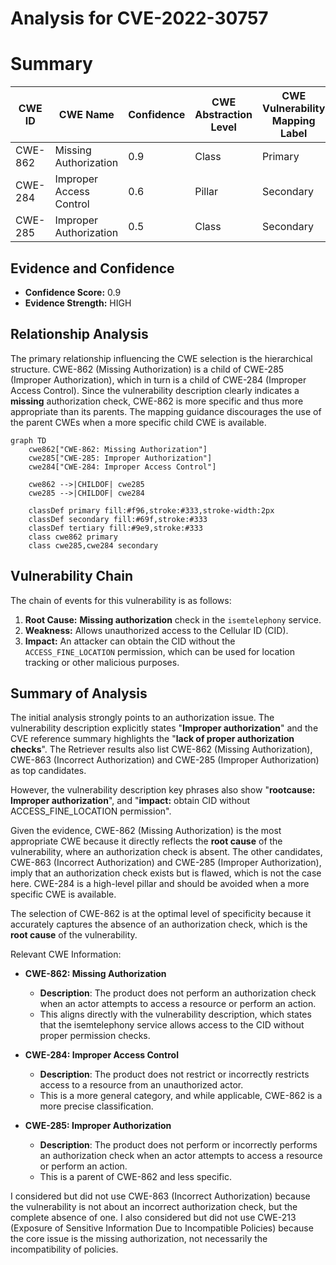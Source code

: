 # Analysis for CVE-2022-30757

# Summary
| CWE ID | CWE Name | Confidence | CWE Abstraction Level | CWE Vulnerability Mapping Label | CWE-Vulnerability Mapping Notes |
|---|---|---|---|---|---|
| CWE-862 | Missing Authorization | 0.9 | Class | Primary | Allowed-with-Review |
| CWE-284 | Improper Access Control | 0.6 | Pillar | Secondary | Discouraged |
| CWE-285 | Improper Authorization | 0.5 | Class | Secondary | Discouraged |

## Evidence and Confidence

*   **Confidence Score:** 0.9
*   **Evidence Strength:** HIGH

## Relationship Analysis
The primary relationship influencing the CWE selection is the hierarchical structure. CWE-862 (Missing Authorization) is a child of CWE-285 (Improper Authorization), which in turn is a child of CWE-284 (Improper Access Control). Since the vulnerability description clearly indicates a **missing** authorization check, CWE-862 is more specific and thus more appropriate than its parents. The mapping guidance discourages the use of the parent CWEs when a more specific child CWE is available.

```mermaid
graph TD
    cwe862["CWE-862: Missing Authorization"]
    cwe285["CWE-285: Improper Authorization"]
    cwe284["CWE-284: Improper Access Control"]
    
    cwe862 -->|CHILDOF| cwe285
    cwe285 -->|CHILDOF| cwe284

    classDef primary fill:#f96,stroke:#333,stroke-width:2px
    classDef secondary fill:#69f,stroke:#333
    classDef tertiary fill:#9e9,stroke:#333
    class cwe862 primary
    class cwe285,cwe284 secondary
```

## Vulnerability Chain
The chain of events for this vulnerability is as follows:
1.  **Root Cause:** **Missing authorization** check in the `isemtelephony` service.
2.  **Weakness:** Allows unauthorized access to the Cellular ID (CID).
3.  **Impact:** An attacker can obtain the CID without the `ACCESS_FINE_LOCATION` permission, which can be used for location tracking or other malicious purposes.

## Summary of Analysis
The initial analysis strongly points to an authorization issue. The vulnerability description explicitly states "**Improper authorization**" and the CVE reference summary highlights the "**lack of proper authorization checks**". The Retriever results also list CWE-862 (Missing Authorization), CWE-863 (Incorrect Authorization) and CWE-285 (Improper Authorization) as top candidates.

However, the vulnerability description key phrases also show "**rootcause:** **Improper authorization**", and "**impact:** obtain CID without ACCESS_FINE_LOCATION permission".

Given the evidence, CWE-862 (Missing Authorization) is the most appropriate CWE because it directly reflects the **root cause** of the vulnerability, where an authorization check is absent. The other candidates, CWE-863 (Incorrect Authorization) and CWE-285 (Improper Authorization), imply that an authorization check exists but is flawed, which is not the case here. CWE-284 is a high-level pillar and should be avoided when a more specific CWE is available.

The selection of CWE-862 is at the optimal level of specificity because it accurately captures the absence of an authorization check, which is the **root cause** of the vulnerability.

Relevant CWE Information:
*   **CWE-862: Missing Authorization**
    *   **Description**: The product does not perform an authorization check when an actor attempts to access a resource or perform an action.
    *   This aligns directly with the vulnerability description, which states that the isemtelephony service allows access to the CID without proper permission checks.

*   **CWE-284: Improper Access Control**
    *   **Description**: The product does not restrict or incorrectly restricts access to a resource from an unauthorized actor.
    *   This is a more general category, and while applicable, CWE-862 is a more precise classification.

*   **CWE-285: Improper Authorization**
    *   **Description**: The product does not perform or incorrectly performs an authorization check when an actor attempts to access a resource or perform an action.
    *   This is a parent of CWE-862 and less specific.

I considered but did not use CWE-863 (Incorrect Authorization) because the vulnerability is not about an incorrect authorization check, but the complete absence of one. I also considered but did not use CWE-213 (Exposure of Sensitive Information Due to Incompatible Policies) because the core issue is the missing authorization, not necessarily the incompatibility of policies.